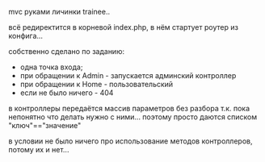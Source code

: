 mvc руками личинки trainee..

всё редиректится в корневой index.php, в нём стартует роутер из конфига...

собственно сделано по заданию:
- одна точка входа;
- при обращении к Admin - запускается админский контроллер
- при обращении к Home - пользовательский
- если не было ничего - 404

в контроллеры передаётся массив параметров без разбора т.к. пока непонятно что делать нужно с ними...
поэтому просто даются списком "ключ"=="значение"


в условии не было ничего про использование методов контроллеров, потому их и нет...
